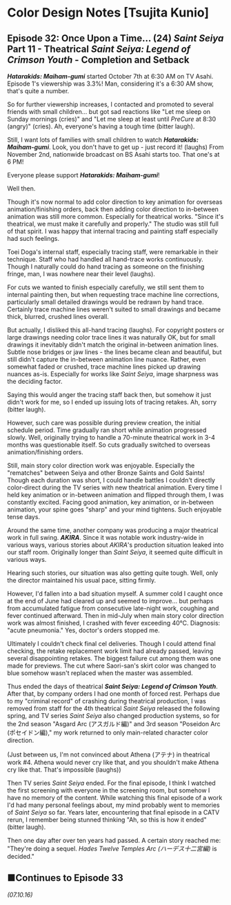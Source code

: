 # **Color Design Notes [Tsujita Kunio]**

## **Episode 32: Once Upon a Time... (24) *Saint Seiya* Part 11 - Theatrical *Saint Seiya: Legend of Crimson Youth* - Completion and Setback**

***Hatarakids: Maiham-gumi*** started October 7th at 6:30 AM on TV Asahi. Episode 1's viewership was 3.3%! Man, considering it's a 6:30 AM show, that's quite a number.

So for further viewership increases, I contacted and promoted to several friends with small children... but got sad reactions like "Let me sleep on Sunday mornings (cries)" and "Let me sleep at least until *PreCure* at 8:30 (angry)" (cries). Ah, everyone's having a tough time (bitter laugh).

Still, I want lots of families with small children to watch ***Hatarakids: Maiham-gumi***. Look, you don't have to get up - just record it! (laughs) From November 2nd, nationwide broadcast on BS Asahi starts too. That one's at 6 PM!

Everyone please support ***Hatarakids: Maiham-gumi***!

Well then.

Though it's now normal to add color direction to key animation for overseas animation/finishing orders, back then adding color direction to in-between animation was still more common. Especially for theatrical works. "Since it's theatrical, we must make it carefully and properly." The studio was still full of that spirit. I was happy that internal tracing and painting staff especially had such feelings.

Toei Doga's internal staff, especially tracing staff, were remarkable in their technique. Staff who had handled all hand-trace works continuously. Though I naturally could do hand tracing as someone on the finishing fringe, man, I was nowhere near their level (laughs).

For cuts we wanted to finish especially carefully, we still sent them to internal painting then, but when requesting trace machine line corrections, particularly small detailed drawings would be redrawn by hand trace. Certainly trace machine lines weren't suited to small drawings and became thick, blurred, crushed lines overall.

But actually, I disliked this all-hand tracing (laughs). For copyright posters or large drawings needing color trace lines it was naturally OK, but for small drawings it inevitably didn't match the original in-between animation lines. Subtle nose bridges or jaw lines - the lines became clean and beautiful, but still didn't capture the in-between animation line nuance. Rather, even somewhat faded or crushed, trace machine lines picked up drawing nuances as-is. Especially for works like *Saint Seiya*, image sharpness was the deciding factor.

Saying this would anger the tracing staff back then, but somehow it just didn't work for me, so I ended up issuing lots of tracing retakes. Ah, sorry (bitter laugh).

However, such care was possible during preview creation, the initial schedule period. Time gradually ran short while animation progressed slowly. Well, originally trying to handle a 70-minute theatrical work in 3-4 months was questionable itself. So cuts gradually switched to overseas animation/finishing orders.

Still, main story color direction work was enjoyable. Especially the "rematches" between Seiya and other Bronze Saints and Gold Saints! Though each duration was short, I could handle battles I couldn't directly color-direct during the TV series with new theatrical animation. Every time I held key animation or in-between animation and flipped through them, I was constantly excited. Facing good animation, key animation, or in-between animation, your spine goes "sharp" and your mind tightens. Such enjoyable tense days.

Around the same time, another company was producing a major theatrical work in full swing. ***AKIRA***. Since it was notable work industry-wide in various ways, various stories about *AKIRA*'s production situation leaked into our staff room. Originally longer than *Saint Seiya*, it seemed quite difficult in various ways.

Hearing such stories, our situation was also getting quite tough. Well, only the director maintained his usual pace, sitting firmly.

However, I'd fallen into a bad situation myself. A summer cold I caught once at the end of June had cleared up and seemed to improve... but perhaps from accumulated fatigue from consecutive late-night work, coughing and fever continued afterward. Then in mid-July when main story color direction work was almost finished, I crashed with fever exceeding 40°C. Diagnosis: "acute pneumonia." Yes, doctor's orders stopped me.

Ultimately I couldn't check final cel deliveries. Though I could attend final checking, the retake replacement work limit had already passed, leaving several disappointing retakes. The biggest failure cut among them was one made for previews. The cut where Saori-san's skirt color was changed to blue somehow wasn't replaced when the master was assembled.

Thus ended the days of theatrical ***Saint Seiya: Legend of Crimson Youth***. After that, by company orders I had one month of forced rest. Perhaps due to my "criminal record" of crashing during theatrical production, I was removed from staff for the 4th theatrical *Saint Seiya* released the following spring, and TV series *Saint Seiya* also changed production systems, so for the 2nd season "Asgard Arc (アスガルド編)" and 3rd season "Poseidon Arc (ポセイドン編)," my work returned to only main-related character color direction.

(Just between us, I'm not convinced about Athena (アテナ) in theatrical work #4. Athena would never cry like that, and you shouldn't make Athena cry like that. That's impossible (laughs))

Then TV series *Saint Seiya* ended. For the final episode, I think I watched the first screening with everyone in the screening room, but somehow I have no memory of the content. While watching this final episode of a work I'd had many personal feelings about, my mind probably went to memories of *Saint Seiya* so far. Years later, encountering that final episode in a CATV rerun, I remember being stunned thinking "Ah, so this is how it ended" (bitter laugh).

Then one day after over ten years had passed. A certain story reached me: "They're doing a sequel. *Hades Twelve Temples Arc (ハーデス十二宮編)* is decided."

## **■Continues to Episode 33**

*(07.10.16)*